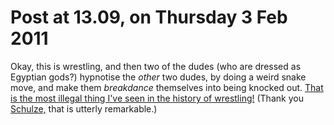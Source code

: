 # Post at 13.09, on Thursday 3 Feb 2011

Okay, this is wrestling, and then two of the dudes (who are dressed as
Egyptian gods?) hypnotise the _other_ two dudes, by doing a weird snake move,
and make them _breakdance_ themselves into being knocked out. [That is the
most illegal thing I've seen in the history of
wrestling!](http://www.youtube.com/watch?v=DU4TDGlbTz8 "Please watch this.")
(Thank you [Schulze,](http://berglondon.com/studio/jack-schulze "Jack
Schulze") that is utterly remarkable.)
